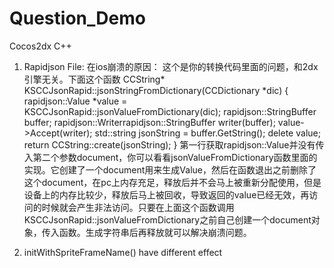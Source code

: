 # Question_Demo
Cocos2dx C++
1. Rapidjson File:
在ios崩溃的原因：
这个是你的转换代码里面的问题，和2dx引擎无关。下面这个函数
CCString* KSCCJsonRapid::jsonStringFromDictionary(CCDictionary *dic)
{
rapidjson::Value *value = KSCCJsonRapid::jsonValueFromDictionary(dic);
rapidjson::StringBuffer buffer;
rapidjson::Writerrapidjson::StringBuffer writer(buffer);
value->Accept(writer);
std::string jsonString = buffer.GetString();
delete value;
return CCString::create(jsonString);
}
第一行获取rapidjson::Value并没有传入第二个参数document，你可以看看jsonValueFromDictionary函数里面的实现。它创建了一个document用来生成Value，然后在函数退出之前删除了这个document，在pc上内存充足，释放后并不会马上被重新分配使用，但是设备上的内存比较少，释放后马上被回收，导致返回的value已经无效，再访问的时候就会产生非法访问。只要在上面这个函数调用KSCCJsonRapid::jsonValueFromDictionary之前自己创建一个document对象，传入函数。生成字符串后再释放就可以解决崩溃问题。

2. initWithSpriteFrameName() have different effect

